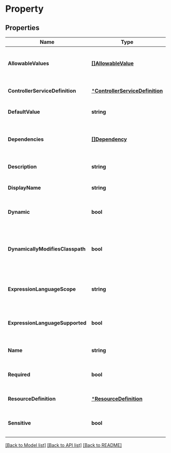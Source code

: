 # Property

## Properties
Name | Type | Description | Notes
------------ | ------------- | ------------- | -------------
**AllowableValues** | [**[]AllowableValue**](AllowableValue.md) | The allowable values for this property | [optional] [default to null]
**ControllerServiceDefinition** | [***ControllerServiceDefinition**](ControllerServiceDefinition.md) |  | [optional] [default to null]
**DefaultValue** | **string** | The default value | [optional] [default to null]
**Dependencies** | [**[]Dependency**](Dependency.md) | The properties that this property depends on | [optional] [default to null]
**Description** | **string** | The description | [optional] [default to null]
**DisplayName** | **string** | The display name | [optional] [default to null]
**Dynamic** | **bool** | Whether or not the processor is dynamic | [optional] [default to null]
**DynamicallyModifiesClasspath** | **bool** | Whether or not the processor dynamically modifies the classpath | [optional] [default to null]
**ExpressionLanguageScope** | **string** | The scope of expression language support | [optional] [default to null]
**ExpressionLanguageSupported** | **bool** | Whether or not expression language is supported | [optional] [default to null]
**Name** | **string** | The name of the property | [optional] [default to null]
**Required** | **bool** | Whether or not the property is required | [optional] [default to null]
**ResourceDefinition** | [***ResourceDefinition**](ResourceDefinition.md) |  | [optional] [default to null]
**Sensitive** | **bool** | Whether or not the property is sensitive | [optional] [default to null]

[[Back to Model list]](../README.md#documentation-for-models) [[Back to API list]](../README.md#documentation-for-api-endpoints) [[Back to README]](../README.md)

